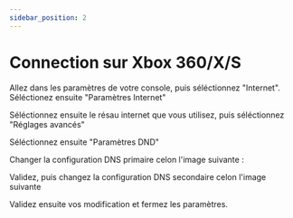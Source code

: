 ```yaml
---
sidebar_position: 2
---
```


# Connection sur Xbox 360/X/S
 

Allez dans les paramètres de votre console, puis séléctionnez "Internet". Séléctionez ensuite "Paramètres Internet"

 



 

Séléctionnez ensuite le résau internet que vous utilisez, puis séléctionnez "Réglages avancés"

 



 

Séléctionnez ensuite "Paramètres DND"

 



 

Changer la configuration DNS primaire celon l'image suivante :

 



 

Validez, puis changez la configuration DNS secondaire celon l'image suivante

 



Validez ensuite vos modification et fermez les paramètres.

